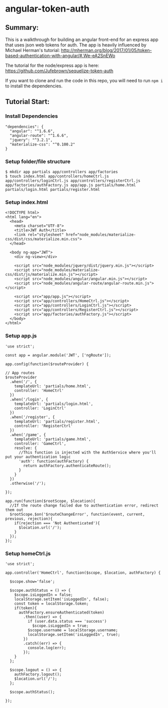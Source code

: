 # angular-token-auth

## Summary:
This is a walkthrough for building an angular front-end for an express app that uses json web tokens for auth. The app is heavily influenced by Michael Herman's tutorial: http://mherman.org/blog/2017/01/05/token-based-authentication-with-angular/#.We-eA2SnEWo

The tutorial for the node/express app is here: https://github.com/Jufebrown/sequelize-token-auth

If you want to clone and run the code in this repo, you will need to run ```npm i``` to install the dependencies.

## Tutorial Start:

### Install Dependencies
```
"dependencies": {
  "angular": "^1.6.6",
  "angular-route": "^1.6.6",
  "jquery": "^3.2.1",
  "materialize-css": "^0.100.2"
}
```
### Setup folder/file structure
```
$ mkdir app partials app/controllers app/factories
$ touch index.html app/controllers/homeCtrl.js app/controllers/loginCtrl.js app/controllers/registerCtrl.js app/factories/authFactory.js app/app.js partials/home.html partials/login.html partials/register.html
```
### Setup index.html
```
<!DOCTYPE html>
<html lang="en">
  <head>
    <meta charset="UTF-8">
    <title>JWT Auth</title>
    <link rel="stylesheet" href="node_modules/materialize-css/dist/css/materialize.min.css">
  </head>

  <body ng-app="JWT">
    <div ng-view></div>

    <script src="node_modules/jquery/dist/jquery.min.js"></script>
    <script src="node_modules/materialize-css/dist/js/materialize.min.js"></script>
    <script src="node_modules/angular/angular.min.js"></script>
    <script src="node_modules/angular-route/angular-route.min.js"></script>

    <script src="app/app.js"></script>
    <script src="app/controllers/HomeCtrl.js"></script>
    <script src="app/controllers/LoginCtrl.js"></script>
    <script src="app/controllers/RegisterCtrl.js"></script>
    <script src="app/factories/authFactory.js"></script>
  </body>
</html>
```
### Setup app.js
```
'use strict';

const app = angular.module('JWT', ['ngRoute']);

app.config(function($routeProvider) {

// App routes
$routeProvider
  .when('/', {
    templateUrl: 'partials/home.html',
    controller: 'HomeCtrl'
  })
  .when('/login', {
    templateUrl: 'partials/login.html',
    controller: 'LoginCtrl'
  })
  .when('/register', {
    templateUrl: 'partials/register.html',
    controller: 'RegisterCtrl'
  })
  .when('/game', {
    templateUrl: 'partials/game.html',
    controller: 'GameCtrl',
    resolve: {
      //This function is injected with the AuthService where you'll put your authentication logic
      'auth': function(authFactory) {
        return authFactory.authenticateRoute();
      }
    }
  })
  .otherwise('/');

});

app.run(function($rootScope, $location){
  //If the route change failed due to authentication error, redirect them out
  $rootScope.$on('$routeChangeError', function(event, current, previous, rejection){
    if(rejection === 'Not Authenticated'){
      $location.url('/');
    }
  });
});
```
### Setup homeCtrl.js
```
'use strict';

app.controller('HomeCtrl', function($scope, $location, authFactory) {

  $scope.show='false';

  $scope.authStatus = () => {
    $scope.isLoggedIn = false;
    localStorage.setItem('isLoggedIn', false);
    const token = localStorage.token;
    if(token){
      authFactory.ensureAuthenticated(token)
        .then((user) => {
          if (user.data.status === 'success')
            $scope.isLoggedIn = true;
          $scope.username = localStorage.username;
          localStorage.setItem('isLoggedIn', true);
        })
        .catch((err) => {
          console.log(err);
        });
    }
  };

  $scope.logout = () => {
    authFactory.logout();
    $location.url('/');
  };

  $scope.authStatus();

});
```
